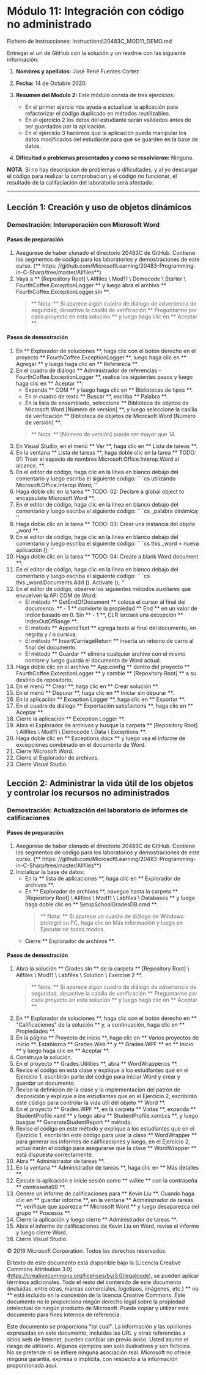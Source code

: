 # Módulo 11: Integración con código no administrado


Fichero de Instrucciones: Instructions\20483C_MOD11_DEMO.md

Entregar el url de GitHub con la solución y un readme con las siguiente información:

1. **Nombres y apellidos:** José René Fuentes Cortez
2. **Fecha:** 14 de Octubre 2020.
3. **Resumen del Modulo 2:** Este módulo consta de tres ejercicios:
    -  En el primer ejercio nos ayuda a actualizar la aplicación para refactorizar el código duplicado en métodos reutilizables.
    - En el ejercicio 2 los datos del estudiante serán validados antes de ser guardados por la aplicación.
    - En el ejercicio 3 hacemos que la aplicación pueda manipular los datos modificados del estudiante para que se  guarden en la base de datos.


4. **Dificultad o problemas presentados y como se resolvieron:** Ninguna.

**NOTA**: Si no hay descripcion de problemas o dificultades, y al yo descargar el código para realizar la comprobacion y el código no funcionar, el resultado de la califaciación del laboratorio será afectado.

---


## Lección 1: Creación y uso de objetos dinámicos

### Demostración: Interoperación con Microsoft Word

#### Pasos de preparación

1. Asegúrese de haber clonado el directorio 20483C de GitHub. Contiene los segmentos de código para los laboratorios y demostraciones de este curso. (** https: //github.com/MicrosoftLearning/20483-Programming-in-C-Sharp/tree/master/Allfiles**)
2. Vaya a ** [Repository Root] \ Allfiles \ Mod11 \ Democode \ Starter \ FourthCoffee.ExceptionLogger ** y luego abra el archivo ** FourthCoffee.ExceptionLogger.sln **.
    > ** Nota: ** Si aparece algún cuadro de diálogo de advertencia de seguridad, desactive la casilla de verificación ** Preguntarme por cada proyecto en esta solución ** y luego haga clic en ** Aceptar **.

#### Pasos de demostración

1. En ** Explorador de soluciones **, haga clic con el botón derecho en el proyecto ** FourthCoffee.ExceptionLogger **, luego haga clic en ** Agregar ** y luego haga clic en ** Referencia **.
2. En el cuadro de diálogo ** Administrador de referencias - FourthCoffee.ExceptionLogger **, realice los siguientes pasos y luego haga clic en ** Aceptar **:
    - Expanda ** COM ** y luego haga clic en ** Bibliotecas de tipos **.
    - En el cuadro de texto ** Buscar **, escriba ** Palabra **.
    - En la lista de ensamblado, seleccione ** Biblioteca de objetos de Microsoft Word [Número de versión] **, y luego seleccione la casilla de verificación ** Biblioteca de objetos de Microsoft Word [Número de versión] **.
    > ** Nota: ** [Número de versión] puede ser mayor que 14.
3. En Visual Studio, en el menú ** Ver **, haga clic en ** Lista de tareas **.
4. En la ventana ** Lista de tareas **, haga doble clic en la tarea ** TODO: 01: Traer el espacio de nombres Microsoft.Office.Interop.Word al alcance. **.
5. En el editor de código, haga clic en la línea en blanco debajo del comentario y luego escriba el siguiente código:
    `` `cs
    utilizando Microsoft.Office.Interop.Word;
    ''
6. Haga doble clic en la tarea ** TODO: 02: Declare a global object to encapsulate Microsoft Word **.
7. En el editor de código, haga clic en la línea en blanco debajo del comentario y luego escriba el siguiente código:
    `` `cs
    _palabra dinámica;
    ''
8. Haga doble clic en la tarea ** TODO: 03: Crear una instancia del objeto _word **.
9. En el editor de código, haga clic en la línea en blanco debajo del comentario y luego escriba el siguiente código:
    `` `cs
    this._word = nueva aplicación ();
    ''
10. Haga doble clic en la tarea ** TODO: 04: Create a blank Word document **.
11. En el editor de código, haga clic en la línea en blanco debajo del comentario y luego escriba el siguiente código:
    `` `cs
    this._word.Documents.Add (). Activate ();
    ''
12. En el editor de código, observe los siguientes métodos auxiliares que envuelven la API COM de Word:
    - El método ** GetEndOfDocument ** coloca el cursor al final del documento. ** - 1 ** convierte la propiedad ** End ** en un valor de índice basado en 0. Sin ** - 1 **, CLR lanzará una excepción ** IndexOutOfRange **.
    - El método ** AppendText ** agrega texto al final del documento, en negrita y / o cursiva.
    - El método ** InsertCarriageReturn ** inserta un retorno de carro al final del documento.
    - El método ** Guardar ** elimina cualquier archivo con el mismo nombre y luego guarda el documento de Word actual.
13. Haga doble clic en el archivo ** App.config ** dentro del proyecto ** FourthCoffee.ExceptionLogger ** y cambie ** [Repository Root] ** a su destino de repositorio.
14. En el menú ** Crear **, haga clic en ** Crear solución **.
15. En el menú ** Depurar **, haga clic en ** Iniciar sin depurar **.
16. En la aplicación ** Exception Logger **, haga clic en ** Exportar **.
17. En el cuadro de diálogo ** Exportación satisfactoria **, haga clic en ** Aceptar **.
18. Cierre la aplicación ** Exception Logger **.
19. Abra el Explorador de archivos y busque la carpeta ** [Repository Root] \ Allfiles \ Mod11 \ Democode \ Data \ Exceptions **.
20. Haga doble clic en ** Exceptions.docx ** y luego vea el informe de excepciones combinado en el documento de Word.
21. Cierre Microsoft Word.
22. Cierre el Explorador de archivos.
23. Cierre Visual Studio.

## Lección 2: Administrar la vida útil de los objetos y controlar los recursos no administrados

### Demostración: Actualización del laboratorio de informes de calificaciones

#### Pasos de preparación

1. Asegúrese de haber clonado el directorio 20483C de GitHub. Contiene los segmentos de código para los laboratorios y demostraciones de este curso. (** https: //github.com/MicrosoftLearning/20483-Programming-in-C-Sharp/tree/master/Allfiles**)
2. Inicializar la base de datos:
    - En la ** lista de aplicaciones **, haga clic en ** Explorador de archivos **.
    - En ** Explorador de archivos **, navegue hasta la carpeta ** [Repository Root] \ Allfiles \ Mod11 \ Labfiles \ Databases ** y luego haga doble clic en ** SetupSchoolGradesDB.cmd **.
        > ** Nota: ** Si aparece un cuadro de diálogo de Windows protegió su PC, haga clic en Más información y luego en Ejecutar de todos modos.
    - Cierre ** Explorador de archivos **.

#### Pasos de demostración

1. Abra la solución ** Grades.sln ** de la carpeta ** [Repository Root] \ Allfiles \ Mod11 \ Labfiles \ Solution \ Exercise 2 **.
    > ** Nota: ** Si aparece algún cuadro de diálogo de advertencia de seguridad, desactive la casilla de verificación ** Preguntarme por cada proyecto en esta solución ** y luego haga clic en ** Aceptar **.
2. En ** Explorador de soluciones **, haga clic con el botón derecho en ** "Calificaciones" de la solución ** y, a continuación, haga clic en ** Propiedades **.
3. En la página ** Proyecto de inicio **, haga clic en ** Varios proyectos de inicio **. Establezca ** Grades.Web ** y ** Grades.WPF ** en ** Inicio ** y luego haga clic en ** Aceptar **.
4. Construya la solución.
5. En el proyecto ** Grades.Utilities **, abra ** WordWrapper.cs **.
6. Revise el código en esta clase y explique a los estudiantes que en el Ejercicio 1, escribirán parte del código para iniciar Word y crear y guardar un documento.
7. Revise la definición de la clase y la implementación del patrón de disposición y explique a los estudiantes que en el Ejercicio 2, escribirán este código para controlar la vida útil del objeto ** Word **.
8. En el proyecto ** Grades.WPF **, en la carpeta ** Vistas **, expanda ** StudentProfile.xaml ** y luego abra ** StudentProfile.xaml.cs **, y luego busque ** GenerateStudentReport ** método.
9. Revise el código en este método y explique a los estudiantes que en el Ejercicio 1, escribirán este código para usar la clase ** WordWrapper ** para generar los informes de calificaciones y luego, en el Ejercicio 2, actualizarán el código para asegurarse que la clase ** WordWrapper ** está dispuesta correctamente.
10. Abra ** Administrador de tareas **.
11. En la ventana ** Administrador de tareas **, haga clic en ** Más detalles **.
12. Ejecute la aplicación e inicie sesión como ** vallee ** con la contraseña ** contraseña99 **.
13. Genere un informe de calificaciones para ** Kevin Liu **. Cuando haga clic en ** guardar informe **, en la ventana ** Administrador de tareas **, verifique que aparezca ** Microsoft Word ** y luego desaparezca del grupo ** Procesos **.
14. Cierre la aplicación y luego cierre ** Administrador de tareas **.
15. Abra el informe de calificaciones de Kevin Liu en Word, revise el informe y luego cierre Word.
16. Cierre Visual Studio.

© 2018 Microsoft Corporation. Todos los derechos reservados.

El texto de este documento está disponible bajo la [Licencia Creative Commons Attribution 3.0] (https://creativecommons.org/licenses/by/3.0/legalcode), se pueden aplicar términos adicionales. Todo el resto del contenido de este documento (incluidas, entre otras, marcas comerciales, logotipos, imágenes, etc.) ** no ** está incluido en la concesión de la licencia Creative Commons. Este documento no le proporciona ningún derecho legal sobre la propiedad intelectual de ningún producto de Microsoft. Puede copiar y utilizar este documento para fines internos de referencia.

Este documento se proporciona "tal cual". La información y las opiniones expresadas en este documento, incluidas las URL y otras referencias a sitios web de Internet, pueden cambiar sin previo aviso. Usted asume el riesgo de utilizarlo. Algunos ejemplos son solo ilustrativos y son ficticios. No se pretende ni se infiere ninguna asociación real. Microsoft no ofrece ninguna garantía, expresa o implícita, con respecto a la información proporcionada aquí.